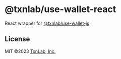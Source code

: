 # @txnlab/use-wallet-react

React wrapper for [@txnlab/use-wallet-js](https://github.com/TxnLab/use-wallet-js/tree/main/packages/use-wallet-js)

## License

MIT ©2023 [TxnLab, Inc.](https://txnlab.dev)
